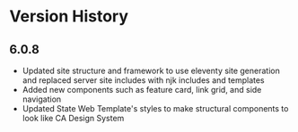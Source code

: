 # Version History

## 6.0.8
- Updated site structure and framework to use eleventy site generation and replaced server site includes with njk includes and templates
- Added new components such as feature card, link grid, and side navigation
- Updated State Web Template's styles to make structural components to look like CA Design System


